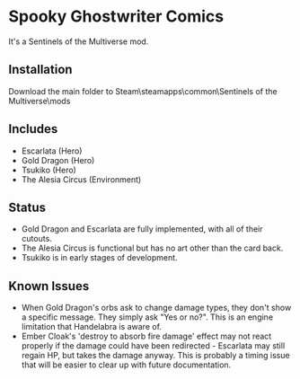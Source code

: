 # Spooky Ghostwriter Comics

It's a Sentinels of the Multiverse mod.

## Installation

Download the main folder to Steam\steamapps\common\Sentinels of the Multiverse\mods

## Includes

* Escarlata (Hero)
* Gold Dragon (Hero)
* Tsukiko (Hero)
* The Alesia Circus (Environment)

## Status

* Gold Dragon and Escarlata are fully implemented, with all of their cutouts.
* The Alesia Circus is functional but has no art other than the card back.
* Tsukiko is in early stages of development.

## Known Issues

* When Gold Dragon's orbs ask to change damage types, they don't show a specific message. They simply ask "Yes or no?". This is an engine limitation that Handelabra is aware of.
* Ember Cloak's 'destroy to absorb fire damage' effect may not react properly if the damage could have been redirected - Escarlata may still regain HP, but takes the damage anyway. This is probably a timing issue that will be easier to clear up with future documentation.

